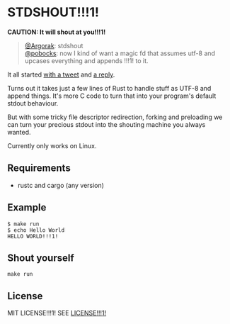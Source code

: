 # STDSHOUT!!!1!

**CAUTION: It will shout at you!!!1!**

> [@Argorak](https://github.com/skade): stdshout  
> [@pobocks](https://github.com/pobocks): now I kind of want a magic fd that assumes utf-8 and upcases everything and appends !!!1! to it.

It all started [with a tweet](https://twitter.com/Argorak/status/836532440420204544) and [a reply](https://twitter.com/pobocks/status/836534631822409728).

Turns out it takes just a few lines of Rust to handle stuff as UTF-8 and append things.
It's more C code to turn that into your program's default stdout behaviour.

But with some tricky file descriptor redirection, forking and preloading we can turn your precious stdout
into the shouting machine you always wanted.

Currently only works on Linux.

## Requirements

* rustc and cargo (any version)

## Example

```
$ make run
$ echo Hello World
HELLO WORLD!!!1!
```

## Shout yourself

```
make run
```

## License

MIT LICENSE!!!1! SEE [LICENSE!!!1!](LICENSE)
